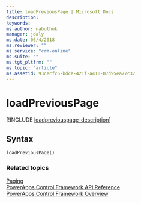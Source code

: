 ```yaml
---
title: loadPreviousPage | Microsoft Docs
description: 
keywords:
ms.author: nabuthuk
manager: jdaly
ms.date: 06/4/2018
ms.reviewer: ""
ms.service: "crm-online"
ms.suite: ""
ms.tgt_pltfrm: ""
ms.topic: "article"
ms.assetid: 93cecfc6-bdce-421f-a410-07d95ea77c37
---
```


# loadPreviousPage

[!INCLUDE [loadpreviouspage-description](includes/loadpreviouspage-description.md)]

## Syntax

`loadPreviousPage()`

### Related topics

[Paging](../paging.md)<br />
[PowerApps Control Framework API Reference](../index.md)<br />
[PowerApps Control Framework Overview](../../overview.md)<br />
